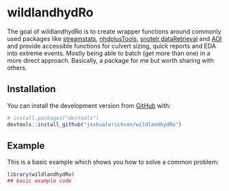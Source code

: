 
<!-- README.md is generated from README.Rmd. Please edit that file -->

# wildlandhydRo

<!-- badges: start -->

<!-- badges: end -->

The goal of wildlandhydRo is to create wrapper functions around commonly
used packages like [streamstats](https://github.com/markwh/streamstats),
[nhdplusTools](https://github.com/USGS-R/nhdplusTools),
[snotelr](https://github.com/bluegreen-labs/snotelr),[dataRetrieval](https://github.com/USGS-R/dataRetrieval)
and [AOI](https://github.com/mikejohnson51/AOI) and provide accessible
functions for culvert sizing, quick reports and EDA into extreme events.
Mostly being able to batch (get more than one) in a more direct
approach. Basically, a package for me but worth sharing with others.

## Installation

You can install the development version from
[GitHub](https://github.com/) with:

``` r
# install.packages("devtools")
devtools::install_github("joshualerickson/wildlandhydRo")
```

## Example

This is a basic example which shows you how to solve a common problem:

``` r
library(wildlandhydRo)
## basic example code
```
